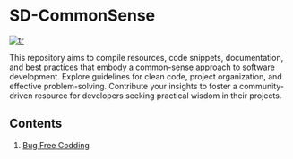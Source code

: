 # SD-CommonSense
[![tr](https://img.shields.io/badge/lang-en-red.svg)](https://github.com/kzlsahin/SD-CommonSense/blob/main/README.tr.md)

This repository aims to compile resources, code snippets, documentation, and best practices that embody a common-sense approach to software development. Explore guidelines for clean code, project organization, and effective problem-solving. Contribute your insights to foster a community-driven resource for developers seeking practical wisdom in their projects.

## Contents

1. [Bug Free Codding](https://github.com/kzlsahin/SD-CommonSense/blob/main/BUG-FREE-CODDING.md)
